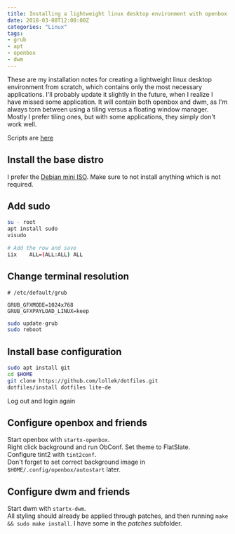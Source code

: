 ```yaml
---
title: Installing a lightweight linux desktop environment with openbox and dwm
date: 2018-03-08T12:00:00Z
categories: "Linux"
tags:
- grub
- apt
- openbox
- dwm
---
```

These are my installation notes for creating a lightweight linux desktop environment from scratch, which contains only the most necessary applications. I'll probably update it slightly in the future, when I realize I have missed some application. It will contain both openbox and dwm, as I'm always torn between using a tiling versus a floating window manager. Mostly I prefer tiling ones, but with some applications, they simply don't work well.

Scripts are [here](https://github.com/lollek/dotfiles/tree/master/lite-de)  

## Install the base distro
I prefer the [Debian mini ISO](https://www.debian.org/CD/netinst/). Make sure to not install anything which is not required.  

## Add sudo
```bash
su - root
apt install sudo
visudo

# Add the row and save
iix    ALL=(ALL:ALL) ALL
```

## Change terminal resolution
```grub
# /etc/default/grub

GRUB_GFXMODE=1024x768
GRUB_GFXPAYLOAD_LINUX=keep
```

```bash
sudo update-grub
sudo reboot
```

## Install base configuration
```bash
sudo apt install git
cd $HOME
git clone https://github.com/lollek/dotfiles.git
dotfiles/install dotfiles lite-de
```
Log out and login again

##  Configure openbox and friends
Start openbox with `startx-openbox`.  
Right click background and run ObConf. Set theme to FlatSlate.  
Configure tint2 with `tint2conf`.  
Don't forget to set correct background image in `$HOME/.config/openbox/autostart` later.  

## Configure dwm and friends
Start dwm with `startx-dwm`.  
All styling should already be applied through patches, and then running `make && sudo make install`. I have some in the *patches* subfolder.  


